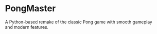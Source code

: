 # PongMaster
A Python-based remake of the classic Pong game with smooth gameplay and modern features.
